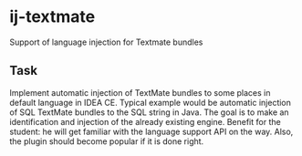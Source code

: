# ij-textmate
Support of language injection for Textmate bundles

## Task
Implement automatic injection of TextMate bundles to some places in default language in IDEA CE. Typical example would be automatic injection of SQL TextMate bundles to the SQL string in Java. The goal is to make an identification and injection of the already existing engine. Benefit for the student: he will get familiar with the language support API on the way. Also, the plugin should become popular if it is done right.
